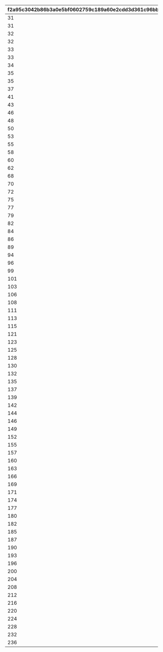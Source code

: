 |f2a95c3042b86b3a0e5bf0602759c189a60e2cdd3d361c96bbc8de2d1c6d6c67|d75c61c75b6bbce435e077e875e21dfb2435b170bd406c7f2f83c15bcaacaffa|f9c0139df54a0919d196fa25ae9e0c8398121585bb127794f91e1a92b317d6e6|1956c44d8f85c54fe77bfb9435a1e77a8642429580c9e6837ee9bae4819736af|1db68e801bb8ffae5dc2cdbef80a1d806f8b52b922b6da66427cc849264b2e5a|0ab30c47d9a64dc0b58ba562417157882a5dd6aebaef510c35faf0b94e7394a0|ad49cea9c063a6aa455e973d3d8557b47ef6622e62822356dba03958e16ca3ed|6756b3ec32f785c6a92711a45a7cd07034636d4cc5b56a14f22f82a372eb7b1a|65ee3fadb79ea67c53aacbac543f28015962ddc9298c5c022457ce0dd7ce7c0d|71c8113a8837de5f1a7e073f2d9ad197f35500936aae521a9571ff0d2d2bb297|73e2057682dd0fb85253c88900164f85f4d32229f93721309705a4a29ca41239|
| --- | --- | --- | --- | --- | --- | --- | --- | --- | --- | --- |
|31|2|10|1|8|285001001|25021|2|91002|25015|8|
|31|2|10|2|8|285001002|25021|2|91002|25015|8|
|32|2|10|3|8|285001003|25021|2|91002|25015|8|
|32|2|10|4|8|285001004|25021|2|91002|25015|8|
|33|2|10|5|8|285001005|25021|2|91002|25015|8|
|33|2|10|6|9|285001006|25021|2|91002|25015|8|
|34|2|10|7|9|285001007|25021|2|91002|25015|8|
|35|2|10|8|9|285001008|25021|2|91002|25015|8|
|35|2|10|9|9|285001009|25021|2|91002|25015|8|
|37|2|30|10|10|285001010|25021|2|91002|25015|8|
|41|2|10|11|10|285001011|25021|2|91002|25015|8|
|43|2|10|12|11|285001012|25021|2|91002|25015|8|
|46|2|10|13|11|285001013|25021|2|91002|25015|8|
|48|2|10|14|12|285001014|25021|2|91002|25015|8|
|50|2|10|15|12|285001015|25021|2|91002|25015|8|
|53|2|10|16|13|285001016|25021|2|91002|25015|8|
|55|2|10|17|14|285001017|25021|2|91002|25015|8|
|58|2|10|18|14|285001018|25021|2|91002|25015|8|
|60|2|10|19|15|285001019|25021|2|91002|25015|8|
|62|2|30|20|15|285001020|25021|2|91002|25015|8|
|68|2|10|21|16|285001021|25021|2|91002|25015|8|
|70|2|10|22|16|285001022|25021|2|91002|25015|8|
|72|2|10|23|16|285001023|25021|2|91002|25015|8|
|75|2|10|24|17|285001024|25021|2|91002|25015|8|
|77|2|10|25|18|285001025|25021|2|91002|25015|8|
|79|2|10|26|18|285001026|25021|2|91002|25015|8|
|82|2|10|27|19|285001027|25021|2|91002|25015|8|
|84|2|10|28|19|285001028|25021|2|91002|25015|8|
|86|2|10|29|19|285001029|25021|2|91002|25015|8|
|89|2|30|30|20|285001030|25021|2|91002|25015|8|
|94|2|10|31|20|285001031|25021|2|91002|25015|8|
|96|2|10|32|21|285001032|25021|2|91002|25015|8|
|99|2|10|33|21|285001033|25021|2|91002|25015|8|
|101|2|10|34|22|285001034|25021|2|91002|25015|8|
|103|2|10|35|22|285001035|25021|2|91002|25015|8|
|106|2|10|36|23|285001036|25021|2|91002|25015|8|
|108|2|10|37|23|285001037|25021|2|91002|25015|8|
|111|2|10|38|24|285001038|25021|2|91002|25015|8|
|113|2|10|39|25|285001039|25021|2|91002|25015|8|
|115|2|30|40|25|285001040|25021|2|91002|25015|8|
|121|2|10|41|26|285001041|25021|2|91002|25015|8|
|123|2|10|42|27|285001042|25021|2|91002|25015|8|
|125|2|10|43|28|285001043|25021|2|91002|25015|8|
|128|2|10|44|28|285001044|25021|2|91002|25015|8|
|130|2|10|45|29|285001045|25021|2|91002|25015|8|
|132|2|10|46|30|285001046|25021|2|91002|25015|8|
|135|2|10|47|30|285001047|25021|2|91002|25015|8|
|137|2|10|48|31|285001048|25021|2|91002|25015|8|
|139|2|10|49|31|285001049|25021|2|91002|25015|8|
|142|2|30|50|31|285001050|25021|2|91002|25015|8|
|144|2|10|51|32|285001051|25021|2|91002|25015|8|
|146|2|10|52|32|285001052|25021|2|91002|25015|8|
|149|2|10|53|32|285001053|25021|2|91002|25015|8|
|152|2|10|54|33|285001054|25021|2|91002|25015|8|
|155|2|10|55|33|285001055|25021|2|91002|25015|8|
|157|2|10|56|33|285001056|25021|2|91002|25015|8|
|160|2|10|57|34|285001057|25021|2|91002|25015|8|
|163|2|10|58|34|285001058|25021|2|91002|25015|8|
|166|2|10|59|34|285001059|25021|2|91002|25015|8|
|169|2|30|60|35|285001060|25021|2|91002|25015|8|
|171|2|10|61|35|285001061|25021|2|91002|25015|8|
|174|2|10|62|35|285001062|25021|2|91002|25015|8|
|177|2|10|63|36|285001063|25021|2|91002|25015|8|
|180|2|10|64|36|285001064|25021|2|91002|25015|8|
|182|2|10|65|36|285001065|25021|2|91002|25015|8|
|185|2|10|66|37|285001066|25021|2|91002|25015|8|
|187|2|10|67|37|285001067|25021|2|91002|25015|8|
|190|2|10|68|37|285001068|25021|2|91002|25015|8|
|193|2|10|69|38|285001069|25021|2|91002|25015|8|
|196|2|30|70|38|285001070|25021|2|91002|25015|8|
|200|2|10|71|39|285001071|25021|2|91002|25015|8|
|204|2|10|72|39|285001072|25021|2|91002|25015|8|
|208|2|10|73|40|285001073|25021|2|91002|25015|8|
|212|2|10|74|40|285001074|25021|2|91002|25015|8|
|216|2|10|75|41|285001075|25021|2|91002|25015|8|
|220|2|10|76|41|285001076|25021|2|91002|25015|8|
|224|2|10|77|42|285001077|25021|2|91002|25015|8|
|228|2|10|78|42|285001078|25021|2|91002|25015|8|
|232|2|10|79|43|285001079|25021|2|91002|25015|8|
|236|2|30|80|43|285001080|25021|2|91002|25015|8|